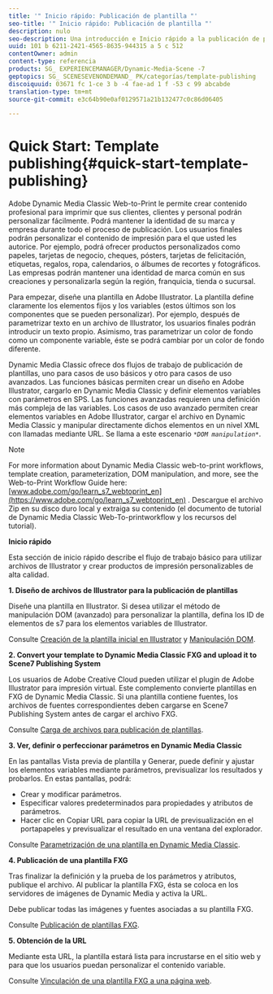 ```yaml
---
title: '" Inicio rápido: Publicación de plantilla "'
seo-title: '" Inicio rápido: Publicación de plantilla "'
description: nulo
seo-description: Una introducción e Inicio rápido a la publicación de plantillas para ayudarle a empezar a utilizarlo rápidamente.
uuid: 101 b 6211-2421-4565-8635-944315 a 5 c 512
contentOwner: admin
content-type: referencia
products: SG_ EXPERIENCEMANAGER/Dynamic-Media-Scene -7
geptopics: SG_ SCENESEVENONDEMAND_ PK/categorías/template-publishing
discoiquuid: 03671 fc 1-ce 3 b -4 fae-ad 1 f -53 c 99 abcabde
translation-type: tm+mt
source-git-commit: e3c64b90e0af0129571a21b132477c0c86d06405

---
```



# Quick Start: Template publishing{#quick-start-template-publishing}

Adobe Dynamic Media Classic Web-to-Print le permite crear contenido profesional para imprimir que sus clientes, clientes y personal podrán personalizar fácilmente. Podrá mantener la identidad de su marca y empresa durante todo el proceso de publicación. Los usuarios finales podrán personalizar el contenido de impresión para el que usted les autorice. Por ejemplo, podrá ofrecer productos personalizados como papeles, tarjetas de negocio, cheques, pósters, tarjetas de felicitación, etiquetas, regalos, ropa, calendarios, o álbumes de recortes y fotográficos. Las empresas podrán mantener una identidad de marca común en sus creaciones y personalizarla según la región, franquicia, tienda o sucursal.

Para empezar, diseñe una plantilla en Adobe Illustrator. La plantilla define claramente los elementos fijos y los variables (estos últimos son los componentes que se pueden personalizar). Por ejemplo, después de parametrizar texto en un archivo de Illustrator, los usuarios finales podrán introducir un texto propio. Asimismo, tras parametrizar un color de fondo como un componente variable, éste se podrá cambiar por un color de fondo diferente.

Dynamic Media Classic ofrece dos flujos de trabajo de publicación de plantillas, uno para casos de uso básicos y otro para casos de uso avanzados. Las funciones básicas permiten crear un diseño en Adobe Illustrator, cargarlo en Dynamic Media Classic y definir elementos variables con parámetros en SPS. Las funciones avanzadas requieren una definición más compleja de las variables. Los casos de uso avanzado permiten crear elementos variables en Adobe Illustrator, cargar el archivo en Dynamic Media Classic y manipular directamente dichos elementos en un nivel XML con llamadas mediante URL. Se llama a este escenario *`*DOM manipulation*`*.

>[!NOTE]
>
>For more information about Dynamic Media Classic web-to-print workflows, template creation, parameterization, DOM manipulation, and more, see the Web-to-Print Workflow Guide here: [www.adobe.com/go/learn_s7_webtoprint_en](https://www.adobe.com/go/learn_s7_webtoprint_en) . Descargue el archivo Zip en su disco duro local y extraiga su contenido (el documento de tutorial de Dynamic Media Classic Web-To-printworkflow y los recursos del tutorial).

**Inicio rápido**

Esta sección de inicio rápido describe el flujo de trabajo básico para utilizar archivos de Illustrator y crear productos de impresión personalizables de alta calidad.

**1. Diseño de archivos de Illustrator para la publicación de plantillas**

Diseñe una plantilla en Illustrator. Si desea utilizar el método de manipulación DOM (avanzado) para personalizar la plantilla, defina los ID de elementos de s7 para los elementos variables de Illustrator.

Consulte [Creación de la plantilla inicial en Illustrator](create-initial-template-illustrator.md#create_the_initial_template_in_illustrator) y [Manipulación DOM](dom-manipulation.md#dom_manipulation).

**2. Convert your template to Dynamic Media Classic FXG and upload it to Scene7 Publishing System**

Los usuarios de Adobe Creative Cloud pueden utilizar el plugin de Adobe Illustrator para impresión virtual. Este complemento convierte plantillas en FXG de Dynamic Media Classic. Si una plantilla contiene fuentes, los archivos de fuentes correspondientes deben cargarse en Scene7 Publishing System antes de cargar el archivo FXG.

Consulte [Carga de archivos para publicación de plantillas](upload-files-template-publishing.md#upload_files_for_template_publishing).

**3. Ver, definir o perfeccionar parámetros en Dynamic Media Classic**

En las pantallas Vista previa de plantilla y Generar, puede definir y ajustar los elementos variables mediante parámetros, previsualizar los resultados y probarlos. En estas pantallas, podrá:

* Crear y modificar parámetros.
* Especificar valores predeterminados para propiedades y atributos de parámetros.
* Hacer clic en Copiar URL para copiar la URL de previsualización en el portapapeles y previsualizar el resultado en una ventana del explorador.

Consulte [Parametrización de una plantilla en Dynamic Media Classic](parameterizing-template-scene7.md#parameterizing_a_template_in_scene7).

**4. Publicación de una plantilla FXG**

Tras finalizar la definición y la prueba de los parámetros y atributos, publique el archivo. Al publicar la plantilla FXG, ésta se coloca en los servidores de imágenes de Dynamic Media y activa la URL.

Debe publicar todas las imágenes y fuentes asociadas a su plantilla FXG. 

Consulte [Publicación de plantillas FXG](dom-manipulation.md#publish_fxg_templates).

**5. Obtención de la URL**

Mediante esta URL, la plantilla estará lista para incrustarse en el sitio web y para que los usuarios puedan personalizar el contenido variable.

Consulte [Vinculación de una plantilla FXG a una página web](linking-fxg-template-web-page.md#linking_an_fxg_template_to_a_web_page).
